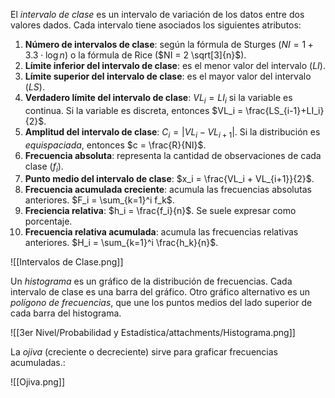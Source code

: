 El _intervalo de clase_ es un intervalo de variación de los datos entre dos valores dados. Cada intervalo tiene asociados los siguientes atributos:

1. **Número de intervalos de clase**: según la fórmula de Sturges ($NI = 1 + 3.3 \cdot \log n$) o la fórmula de Rice ($NI = 2 \sqrt[3]{n}$).
2. **Límite inferior del intervalo de clase**: es el menor valor del intervalo ($LI$).
3. **Límite superior del intervalo de clase**: es el mayor valor del intervalo ($LS$).
4. **Verdadero límite del intervalo de clase**: $VL_i = LI_i$ si la variable es continua. Si la variable es discreta, entonces $VL_i = \frac{LS_{i-1}+LI_i}{2}$.
5. **Amplitud del intervalo de clase**: $C_i = | VL_i - VL_{i+1}|$. Si la distribución es _equispaciada_, entonces $c = \frac{R}{NI}$.
6. **Frecuencia absoluta**: representa la cantidad de observaciones de cada clase ($f_i$).
7. **Punto medio del intervalo de clase**: $x_i = \frac{VL_i + VL_{i+1}}{2}$.
8. **Frecuencia acumulada creciente**: acumula las frecuencias absolutas anteriores. $F_i = \sum_{k=1}^i f_k$.
9. **Freciencia relativa**: $h_i = \frac{f_i}{n}$. Se suele expresar como porcentaje.
10. **Frecuencia relativa acumulada**: acumula las frecuencias relativas anteriores. $H_i = \sum_{k=1}^i \frac{h_k}{n}$.

![[Intervalos de Clase.png]]

Un _histograma_ es un gráfico de la distribución de frecuencias. Cada intervalo de clase es una barra del gráfico. Otro gráfico alternativo es un _polígono de frecuencias_, que une los puntos medios del lado superior de cada barra del histograma.

![[3er Nivel/Probabilidad y Estadística/attachments/Histograma.png]]

La _ojiva_ (creciente o decreciente) sirve para graficar frecuencias acumuladas.:

![[Ojiva.png]]
